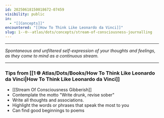 ```yaml
---
id: 20250618150018672-07459
visibility: public
in:
  - "[[Concepts]]"
encountered: "[[How To Think Like Leonardo da Vinci]]"
slug: 1--🌐--atlas/dots/concepts/stream-of-consciousness-journalling
---
```

---

*Spontaneous and unfiltered self-expression of your thoughts and feelings, as they come to mind as a continuous stream.*

---
### Tips from [[1  🌐  Atlas/Dots/Books/How To Think Like Leonardo da Vinci|How To Think Like Leonardo da Vinci]] 

- [[Stream Of Consciousness Gibberish]]
- Contemplate the motto "Write drunk, revise sober"
- Write all thoughts and associations.
- Highlight the words or phrases that speak the most to you
- Can find good beginnings to poems